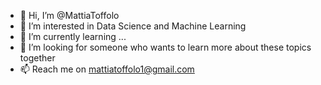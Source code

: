 - 👋 Hi, I’m @MattiaToffolo
- 👀 I’m interested in Data Science and Machine Learning
- 🌱 I’m currently learning ...
- 💞️ I’m looking for someone who wants to learn more about these topics together
- 📫 Reach me on mattiatoffolo1@gmail.com

<!---
MattiaToffolo/MattiaToffolo is a ✨ special ✨ repository because its `README.md` (this file) appears on your GitHub profile.
You can click the Preview link to take a look at your changes.
--->
